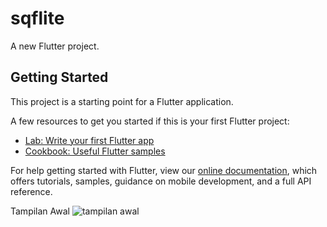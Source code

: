 # sqflite

A new Flutter project.

## Getting Started

This project is a starting point for a Flutter application.

A few resources to get you started if this is your first Flutter project:

- [Lab: Write your first Flutter app](https://flutter.dev/docs/get-started/codelab)
- [Cookbook: Useful Flutter samples](https://flutter.dev/docs/cookbook)

For help getting started with Flutter, view our
[online documentation](https://flutter.dev/docs), which offers tutorials,
samples, guidance on mobile development, and a full API reference.

Tampilan Awal
![tampilan awal](https://user-images.githubusercontent.com/89982049/161663344-c8139177-a64c-4c4d-a8c6-d7ac5f3f3ef1.jpeg)
